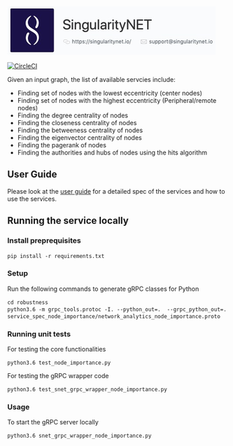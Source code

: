 [![SingnetLogo](docs/assets/singnet-logo.jpg?raw=true 'SingularityNET')](https://singularitynet.io/)

[![CircleCI](https://circleci.com/gh/singnet/network-analytics-services.svg?style=svg)](https://circleci.com/gh/singnet/network-analytics-services)

Given an input graph, the list of available servcies include:


* Finding set of nodes with the lowest eccentricity (center nodes)
* Finding set of nodes with the highest eccentricity (Peripheral/remote nodes)
* Finding the degree centrality of nodes
* Finding the closeness centrality of nodes
* Finding the betweeness centrality of nodes
* Finding the eigenvector centrality of nodes
* Finding the pagerank of nodes
* Finding the authorities and hubs of nodes using the hits algorithm

## User Guide

Please look at the [user guide](docs/USERGUIDE.md) for a detailed spec of the services and how to use the services.

## Running the service locally

### Install preprequisites

```
pip install -r requirements.txt
```


### Setup

Run the following commands to generate gRPC classes for Python

```
cd robustness
python3.6 -m grpc_tools.protoc -I. --python_out=.  --grpc_python_out=. service_spec_node_importance/network_analytics_node_importance.proto
```

### Running unit tests

For testing the core functionalities
```
python3.6 test_node_importance.py
```

For testing the gRPC wrapper code
```
python3.6 test_snet_grpc_wrapper_node_importance.py
```

### Usage

To start the gRPC server locally

```
python3.6 snet_grpc_wrapper_node_importance.py